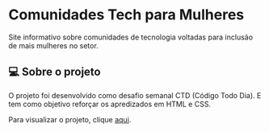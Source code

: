 # Comunidades Tech para Mulheres
 Site informativo sobre comunidades de tecnologia voltadas para inclusão de mais mulheres no setor.

 ## 💻 Sobre o projeto

 O projeto foi desenvolvido como desafio semanal CTD (Código Todo Dia).
 E tem como objetivo reforçar os apredizados em HTML e CSS.

Para visualizar o projeto, clique [aqui](https://laissasaraiva.github.io/Comunidades-Tech-para-Mulheres/).

